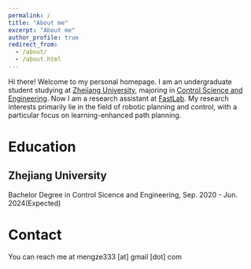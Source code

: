 ```yaml
---
permalink: /
title: "About me"
excerpt: "About me"
author_profile: true
redirect_from: 
  - /about/
  - /about.html
---
```


Hi there! Welcome to my personal homepage. I am an undergraduate student studying at [Zhejiang University](https://www.zju.edu.cn/), majoring in [Control Science and Engineering](http://www.cse.zju.edu.cn/). Now I am a research assistant at [FastLab](http://zju-fast.com/). My research interests primarily lie in the field of robotic planning and control, with a particular focus on learning-enhanced path planning. 

Education
======

Zhejiang University
------
Bachelor Degree in Control Sicence and Engineering, Sep. 2020 - Jun. 2024(Expected)

Contact
======
You can reach me at mengze333 [at] gmail [dot] com
